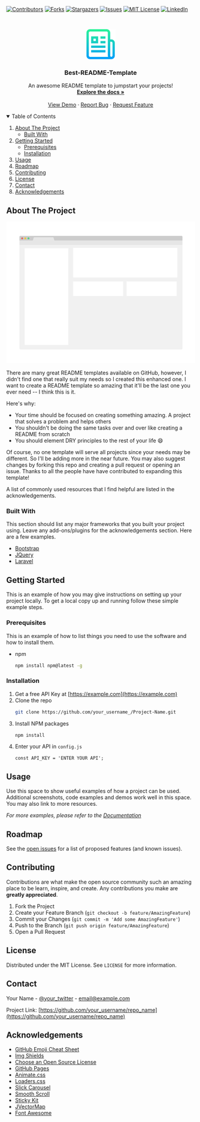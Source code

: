 



<!-- PROJECT SHIELDS -->
<!--
*** I'm using markdown "reference style" links for readability.
*** Reference links are enclosed in brackets [ ] instead of parentheses ( ).
*** See the bottom of this document for the declaration of the reference variables
*** for contributors-url, forks-url, etc. This is an optional, concise syntax you may use.
*** https://www.markdownguide.org/basic-syntax/#reference-style-links
-->
[![Contributors][contributors-shield]][contributors-url]
[![Forks][forks-shield]][forks-url]
[![Stargazers][stars-shield]][stars-url]
[![Issues][issues-shield]][issues-url]
[![MIT License][license-shield]][license-url]
[![LinkedIn][linkedin-shield]][linkedin-url]



<!-- PROJECT LOGO -->
<br />
<p align="center">
  <a target="_blank" rel="noopener noreferrer"target="_blank" rel="noopener noreferrer"href="https://github.com/bgoonz/Best-README-Template">
    <img src="images/logo.png" alt="Logo" width="80" height="80">
  </a>

  <h3 align="center">Best-README-Template</h3>

  <p align="center">
    An awesome README template to jumpstart your projects!
    <br />
    <a target="_blank" rel="noopener noreferrer"target="_blank" rel="noopener noreferrer"href="https://github.com/bgoonz/Best-README-Template"><strong>Explore the docs »</strong></a>
    <br />
    <br />
    <a target="_blank" rel="noopener noreferrer"target="_blank" rel="noopener noreferrer"href="https://github.com/bgoonz/Best-README-Template">View Demo</a>
    ·
    <a target="_blank" rel="noopener noreferrer"target="_blank" rel="noopener noreferrer"href="https://github.com/bgoonz/Best-README-Template/issues">Report Bug</a>
    ·
    <a target="_blank" rel="noopener noreferrer"target="_blank" rel="noopener noreferrer"href="https://github.com/bgoonz/Best-README-Template/issues">Request Feature</a>
  </p>
</p>



<!-- TABLE OF CONTENTS -->
<details open="open">
  <summary>Table of Contents</summary>
  <ol>
    <li>
      <a target="_blank" rel="noopener noreferrer"target="_blank" rel="noopener noreferrer"href="#about-the-project">About The Project</a>
      <ul>
        <li><a target="_blank" rel="noopener noreferrer"target="_blank" rel="noopener noreferrer"href="#built-with">Built With</a></li>
      </ul>
    </li>
    <li>
      <a target="_blank" rel="noopener noreferrer"target="_blank" rel="noopener noreferrer"href="#getting-started">Getting Started</a>
      <ul>
        <li><a target="_blank" rel="noopener noreferrer"target="_blank" rel="noopener noreferrer"href="#prerequisites">Prerequisites</a></li>
        <li><a target="_blank" rel="noopener noreferrer"target="_blank" rel="noopener noreferrer"href="#installation">Installation</a></li>
      </ul>
    </li>
    <li><a target="_blank" rel="noopener noreferrer"target="_blank" rel="noopener noreferrer"href="#usage">Usage</a></li>
    <li><a target="_blank" rel="noopener noreferrer"target="_blank" rel="noopener noreferrer"href="#roadmap">Roadmap</a></li>
    <li><a target="_blank" rel="noopener noreferrer"target="_blank" rel="noopener noreferrer"href="#contributing">Contributing</a></li>
    <li><a target="_blank" rel="noopener noreferrer"target="_blank" rel="noopener noreferrer"href="#license">License</a></li>
    <li><a target="_blank" rel="noopener noreferrer"target="_blank" rel="noopener noreferrer"href="#contact">Contact</a></li>
    <li><a target="_blank" rel="noopener noreferrer"target="_blank" rel="noopener noreferrer"href="#acknowledgements">Acknowledgements</a></li>
  </ol>
</details>



<!-- ABOUT THE PROJECT -->
## About The Project

[![Product Name Screen Shot][product-screenshot]](https://example.com)

There are many great README templates available on GitHub, however, I didn't find one that really suit my needs so I created this enhanced one. I want to create a README template so amazing that it'll be the last one you ever need -- I think this is it.

Here's why:
* Your time should be focused on creating something amazing. A project that solves a problem and helps others
* You shouldn't be doing the same tasks over and over like creating a README from scratch
* You should element DRY principles to the rest of your life :smile:

Of course, no one template will serve all projects since your needs may be different. So I'll be adding more in the near future. You may also suggest changes by forking this repo and creating a pull request or opening an issue. Thanks to all the people have have contributed to expanding this template!

A list of commonly used resources that I find helpful are listed in the acknowledgements.

### Built With

This section should list any major frameworks that you built your project using. Leave any add-ons/plugins for the acknowledgements section. Here are a few examples.
* [Bootstrap](https://getbootstrap.com)
* [JQuery](https://jquery.com)
* [Laravel](https://laravel.com)



<!-- GETTING STARTED -->
## Getting Started

This is an example of how you may give instructions on setting up your project locally.
To get a local copy up and running follow these simple example steps.

### Prerequisites

This is an example of how to list things you need to use the software and how to install them.
* npm
  ```sh
  npm install npm@latest -g
  ```

### Installation

1. Get a free API Key at [https://example.com](https://example.com)
2. Clone the repo
   ```sh
   git clone https://github.com/your_username_/Project-Name.git
   ```
3. Install NPM packages
   ```sh
   npm install
   ```
4. Enter your API in `config.js`
   ```JS
   const API_KEY = 'ENTER YOUR API';
   ```



<!-- USAGE EXAMPLES -->
## Usage

Use this space to show useful examples of how a project can be used. Additional screenshots, code examples and demos work well in this space. You may also link to more resources.

_For more examples, please refer to the [Documentation](https://example.com)_



<!-- ROADMAP -->
## Roadmap

See the [open issues](https://github.com/bgoonz/Best-README-Template/issues) for a list of proposed features (and known issues).



<!-- CONTRIBUTING -->
## Contributing

Contributions are what make the open source community such an amazing place to be learn, inspire, and create. Any contributions you make are **greatly appreciated**.

1. Fork the Project
2. Create your Feature Branch (`git checkout -b feature/AmazingFeature`)
3. Commit your Changes (`git commit -m 'Add some AmazingFeature'`)
4. Push to the Branch (`git push origin feature/AmazingFeature`)
5. Open a Pull Request



<!-- LICENSE -->
## License

Distributed under the MIT License. See `LICENSE` for more information.



<!-- CONTACT -->
## Contact

Your Name - [@your_twitter](https://twitter.com/your_username) - email@example.com

Project Link: [https://github.com/your_username/repo_name](https://github.com/your_username/repo_name)



<!-- ACKNOWLEDGEMENTS -->
## Acknowledgements
* [GitHub Emoji Cheat Sheet](https://www.webpagefx.com/tools/emoji-cheat-sheet)
* [Img Shields](https://shields.io)
* [Choose an Open Source License](https://choosealicense.com)
* [GitHub Pages](https://pages.github.com)
* [Animate.css](https://daneden.github.io/animate.css)
* [Loaders.css](https://connoratherton.com/loaders)
* [Slick Carousel](https://kenwheeler.github.io/slick)
* [Smooth Scroll](https://github.com/cferdinandi/smooth-scroll)
* [Sticky Kit](http://leafo.net/sticky-kit)
* [JVectorMap](http://jvectormap.com)
* [Font Awesome](https://fontawesome.com)





<!-- MARKDOWN LINKS & IMAGES -->
<!-- https://www.markdownguide.org/basic-syntax/#reference-style-links -->
[contributors-shield]: https://img.shields.io/github/contributors/bgoonz/Best-README-Template.svg?style=for-the-badge
[contributors-url]: https://github.com/bgoonz/Best-README-Template/graphs/contributors
[forks-shield]: https://img.shields.io/github/forks/bgoonz/Best-README-Template.svg?style=for-the-badge
[forks-url]: https://github.com/bgoonz/Best-README-Template/network/members
[stars-shield]: https://img.shields.io/github/stars/bgoonz/Best-README-Template.svg?style=for-the-badge
[stars-url]: https://github.com/bgoonz/Best-README-Template/stargazers
[issues-shield]: https://img.shields.io/github/issues/bgoonz/Best-README-Template.svg?style=for-the-badge
[issues-url]: https://github.com/bgoonz/Best-README-Template/issues
[license-shield]: https://img.shields.io/github/license/bgoonz/Best-README-Template.svg?style=for-the-badge
[license-url]: https://github.com/bgoonz/Best-README-Template/blob/master/LICENSE.txt
[linkedin-shield]: https://img.shields.io/badge/-LinkedIn-black.svg?style=for-the-badge&logo=linkedin&colorB=555
[linkedin-url]: https://linkedin.com/in/bgoonz
[product-screenshot]: images/screenshot.png
